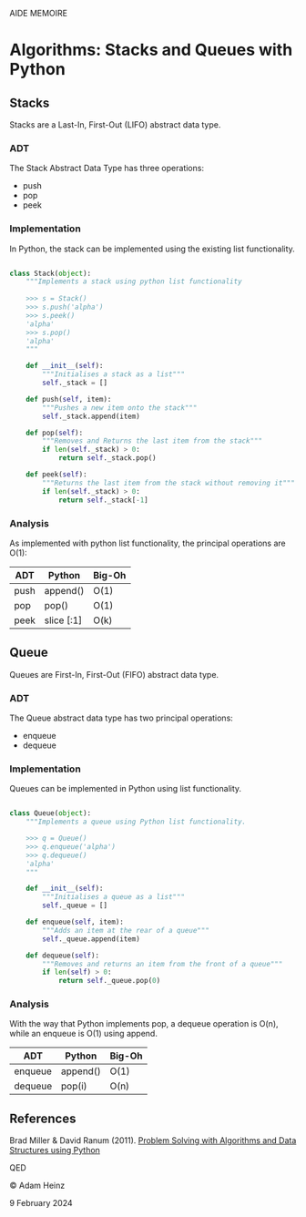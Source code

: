 AIDE MEMOIRE

Algorithms: Stacks and Queues with Python 
========================================= 



## Stacks 

Stacks are a Last-In, First-Out (LIFO) abstract data type. 

### ADT

The Stack Abstract Data Type has three operations: 
* push
* pop
* peek

### Implementation 

In Python, the stack can be implemented using the existing list functionality. 

```python 

class Stack(object): 
    """Implements a stack using python list functionality
    
    >>> s = Stack() 
    >>> s.push('alpha') 
    >>> s.peek()
    'alpha'
    >>> s.pop()
    'alpha'
    """

    def __init__(self): 
        """Initialises a stack as a list"""
        self._stack = []

    def push(self, item): 
        """Pushes a new item onto the stack"""
        self._stack.append(item) 

    def pop(self): 
        """Removes and Returns the last item from the stack"""
        if len(self._stack) > 0: 
            return self._stack.pop() 

    def peek(self): 
        """Returns the last item from the stack without removing it"""
        if len(self._stack) > 0: 
            return self._stack[-1] 

```

### Analysis 

As implemented with python list functionality, the principal operations are O(1): 

| ADT | Python | Big-Oh | 
| --- | --------- | ------ |
| push | append() | O(1) |
| pop | pop() | O(1) | 
| peek | slice [:1] | O(k) |


## Queue 

Queues are First-In, First-Out (FIFO) abstract data type. 

### ADT 

The Queue abstract data type has two principal operations: 
* enqueue
* dequeue


### Implementation 
Queues can be implemented in Python using list functionality. 

```python

class Queue(object): 
    """Implements a queue using Python list functionality. 

    >>> q = Queue()
    >>> q.enqueue('alpha')
    >>> q.dequeue()
    'alpha'
    """

    def __init__(self):
        """Initialises a queue as a list"""
        self._queue = []

    def enqueue(self, item): 
        """Adds an item at the rear of a queue"""
        self._queue.append(item)

    def dequeue(self):
        """Removes and returns an item from the front of a queue"""
        if len(self) > 0:
            return self._queue.pop(0) 

```

### Analysis 

With the way that Python implements pop, a dequeue operation is O(n), while an enqueue is O(1) using append. 

| ADT | Python | Big-Oh | 
| --- | --------- | ------ |
| enqueue | append() | O(1) |
| dequeue | pop(i) | O(n) | 



## References 

Brad Miller & David Ranum (2011). [Problem Solving with Algorithms and Data Structures using Python](https://runestone.academy/ns/books/published/pythonds/index.html)



QED 

© Adam Heinz 

9 February 2024 

